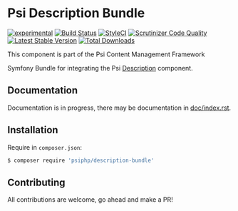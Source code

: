 # Psi Description Bundle

[![experimental](http://badges.github.io/stability-badges/dist/experimental.svg)](http://github.com/badges/stability-badges)
[![Build Status](https://travis-ci.org/psiphp/description-bundle.svg?branch=master)](https://travis-ci.org/psiphp/description-bundle)
[![StyleCI](https://styleci.io/repos/68720675/shield)](https://styleci.io/repos/68720675)
[![Scrutinizer Code
Quality](https://scrutinizer-ci.com/g/psiphp/description-bundle/badges/quality-score.png?b=master)](https://scrutinizer-ci.com/g/psiphp/description-bundle/?branch=master)
[![Latest Stable Version](https://poser.pugx.org/psiphp/description-bundle/version.png?format=plastic)](https://packagist.org/packages/psiphp/description-bundle)
[![Total Downloads](https://poser.pugx.org/psiphp/description-bundle/d/total.png?format=plastic)](https://packagist.org/packages/psiphp/description-bundle)


This component is part of the Psi Content Management Framework

Symfony Bundle for integrating the Psi [Description](https://github.com/psiphp/description) component.


## Documentation

Documentation is in progress, there may be documentation in [doc/index.rst](https://github.com/psiphp/description-bundle/blob/master/docs/index.rst).

## Installation

Require in `composer.json`:

```bash
$ composer require 'psiphp/description-bundle'
```

## Contributing

All contributions are welcome, go ahead and make a PR!
